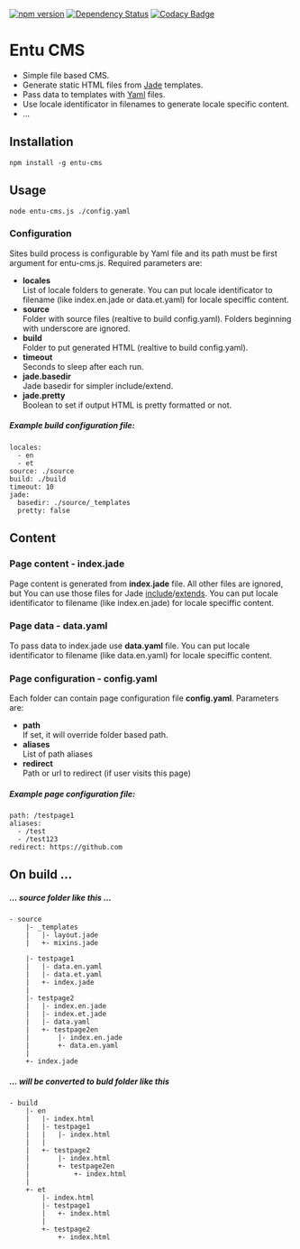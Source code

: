 [![npm version](https://badge.fury.io/js/entu-cms.svg)](https://badge.fury.io/js/entu-cms)
[![Dependency Status](https://david-dm.org/argoroots/entu-cms.svg)](https://david-dm.org/argoroots/entu-cms)
[![Codacy Badge](https://api.codacy.com/project/badge/grade/66531026074a471897b076fb91a74601)](https://www.codacy.com/app/argoroots/entu-cms)



# Entu CMS

- Simple file based CMS.
- Generate static HTML files from [Jade](http://jade-lang.com) templates.
- Pass data to templates with [Yaml](http://yaml.org) files.
- Use locale identificator in filenames to generate locale specific content.
- ...



## Installation

    npm install -g entu-cms



## Usage

    node entu-cms.js ./config.yaml


### Configuration

Sites build process is configurable by Yaml file and its path must be first argument for entu-cms.js. Required parameters are:

- __locales__  
  List of locale folders to generate. You can put locale identificator to filename (like index.en.jade or data.et.yaml) for locale speciffic content.
- __source__  
  Folder with source files (realtive to build config.yaml). Folders beginning with underscore are ignored.
- __build__  
  Folder to put generated HTML (realtive to build config.yaml).
- __timeout__  
  Seconds to sleep after each run.
- __jade.basedir__  
  Jade basedir for simpler include/extend.
- __jade.pretty__  
  Boolean to set if output HTML is pretty formatted or not.

##### Example build configuration file:
    locales:
      - en
      - et
    source: ./source
    build: ./build
    timeout: 10
    jade:
      basedir: ./source/_templates
      pretty: false



## Content

### Page content - index.jade

Page content is generated from __index.jade__ file. All other files are ignored, but You can use those files for Jade [include](http://jade-lang.com/reference/includes)/[extends](http://jade-lang.com/reference/inheritance). You can put locale identificator to filename (like index.en.jade) for locale speciffic content.


### Page data - data.yaml

To pass data to index.jade use __data.yaml__ file. You can put locale identificator to filename (like data.en.yaml) for locale speciffic content.


### Page configuration - config.yaml

Each folder can contain page configuration file __config.yaml__. Parameters are:

- __path__  
  If set, it will override folder based path.
- __aliases__  
  List of path aliases
- __redirect__  
  Path or url to redirect (if user visits this page)

##### Example page configuration file:

    path: /testpage1
    aliases:
      - /test
      - /test123
    redirect: https://github.com



## On build ...

##### ... source folder like this ...

    - source
        |- _templates
        |   |- layout.jade
        |   +- mixins.jade

        |- testpage1
        |   |- data.en.yaml
        |   |- data.et.yaml
        |   +- index.jade
        |
        |- testpage2
        |   |- index.en.jade
        |   |- index.et.jade
        |   |- data.yaml
        |   +- testpage2en
        |       |- index.en.jade
        |       +- data.en.yaml
        |
        +- index.jade

##### ... will be converted to buld folder like this

    - build
        |- en
        |   |- index.html
        |   |- testpage1
        |   |   |- index.html
        |   |
        |   +- testpage2
        |       |- index.html
        |       +- testpage2en
        |           +- index.html
        |
        +- et
            |- index.html
            |- testpage1
            |   +- index.html
            |
            +- testpage2
                +- index.html
